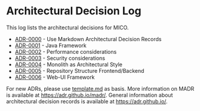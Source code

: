 # Architectural Decision Log

This log lists the architectural decisions for MICO.

<!-- adrlog -- Regenerate the content by using "adr-log -i". You can install it via "npm install -g adr-log" -->

- [ADR-0000](0000-use-markdown-architectural-decision-records.md) - Use Markdown Architectural Decision Records
- [ADR-0001](0001-java-framework.md) - Java Framework
- [ADR-0002](0002-quality-attribute-performance.md) - Performance considerations
- [ADR-0003](0003-quality-attribute-security.md) - Security considerations
- [ADR-0004](0004-monolith-first.md) - Monolith as Architectural Style
- [ADR-0005](0005-mono-repo.md) - Repository Structure Frontend/Backend
- [ADR-0006](0006-ui-framework.md) - Web-UI Framework

<!-- adrlogstop -->

For new ADRs, please use [template.md](template.md#) as basis.
More information on MADR is available at <https://adr.github.io/madr/>.
General information about architectural decision records is available at <https://adr.github.io/>.
